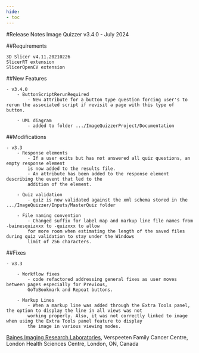 ```yaml
---
hide:
- toc
---
```

<!-- let javascript handle toc on left sidebar -->

#Release Notes
	Image Quizzer v3.4.0 - July 2024
	

##Requirements

	3D Slicer v4.11.20210226
	SlicerRT extension
	SlicerOpenCV extension
	
##New Features

	- v3.4.0 
		- ButtonScriptRerunRequired 
			- New attribute for a button type question forcing user's to rerun the associated script if revisit a page with this type of button.
			
		- UML diagram
			- added to folder .../ImageQuizzerProject/Documentation
		
	
##Modifications

	- v3.3
		- Response elements
			- If a user exits but has not answered all quiz questions, an empty response element 
			is now added to the results file.
			- An attribute has been added to the response element describing the event that led to the
			addition of the element.
			
		- Quiz validation
			- quiz is now validated against the xml schema stored in the .../ImageQuizzer/Inputs/MasterQuiz folder
			
		- File naming convention
			- Changed suffix for label map and markup line file names from -bainesquizxxx to -quizxxx to allow
			for more room when estimating the length of the saved files during quiz validation to stay under the Windows
			limit of 256 characters.
			
			
##Fixes

	- v3.3
			
		- Workflow fixes
			- code refactored addressing general fixes as user moves between pages especially for Previous,
			GoToBookmark and Repeat buttons.
			
		- Markup Lines
			- When a markup line was added through the Extra Tools panel, the option to display the line in all views was not
			working properly. Also, it was not correctly linked to image when using the Extra Tools panel feature to display
			the image in various viewing modes.
			
		  
<a href="https://bainesimaging.com" target="_blank">Baines Imaging Research Laboratories</a>, Verspeeten Family Cancer Centre, London Health Sciences Centre, London, ON, Canada
